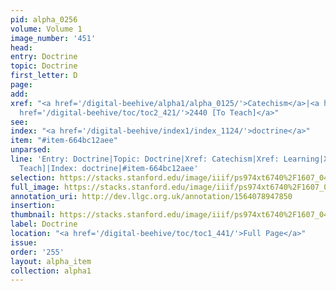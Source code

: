 ```yaml
---
pid: alpha_0256
volume: Volume 1
image_number: '451'
head: 
entry: Doctrine
topic: Doctrine
first_letter: D
page: 
add: 
xref: "<a href='/digital-beehive/alpha1/alpha_0125/'>Catechism</a>|<a href='/digital-beehive/alpha3/alpha_0527/'>Learning</a>|<a
  href='/digital-beehive/toc/toc2_421/'>2440 [To Teach]</a>"
see: 
index: "<a href='/digital-beehive/index1/index_1124/'>doctrine</a>"
item: "#item-664bc12aee"
unparsed: 
line: 'Entry: Doctrine|Topic: Doctrine|Xref: Catechism|Xref: Learning|Xref: 2440 [To
  Teach]|Index: doctrine|#item-664bc12aee'
selection: https://stacks.stanford.edu/image/iiif/ps974xt6740%2F1607_0450/346,2268,3112,679/full/0/default.jpg
full_image: https://stacks.stanford.edu/image/iiif/ps974xt6740%2F1607_0450/full/full/0/default.jpg
annotation_uri: http://dev.llgc.org.uk/annotation/1564078947850
insertion: 
thumbnail: https://stacks.stanford.edu/image/iiif/ps974xt6740%2F1607_0450/346,2268,600,180/250,/0/default.jpg
label: Doctrine
location: "<a href='/digital-beehive/toc/toc1_441/'>Full Page</a>"
issue: 
order: '255'
layout: alpha_item
collection: alpha1
---
```

